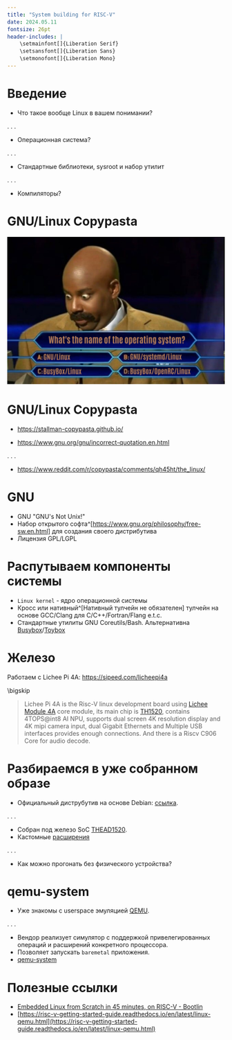 ```yaml
---
title: "System building for RISC-V"
date: 2024.05.11
fontsize: 26pt
header-includes: |
    \setmainfont[]{Liberation Serif}
    \setsansfont[]{Liberation Sans}
    \setmonofont[]{Liberation Mono}
---
```


# Введение

- Что такое вообще Linux в вашем понимании?

. . .

- Операционная система?

. . .

- Стандартные библиотеки, sysroot и набор утилит

. . .

- Компиляторы?

# GNU/Linux Copypasta

![[I'd just like to interject for a moment...](https://www.reddit.com/r/linuxmasterrace/comments/zdxkhs/id_just_like_to_interject_for_a_moment/)](images/name-of-the-os.png)

# GNU/Linux Copypasta

- https://stallman-copypasta.github.io/

- https://www.gnu.org/gnu/incorrect-quotation.en.html

. . .

- https://www.reddit.com/r/copypasta/comments/qh45ht/the_linux/

 <!-- https://www.reddit.com/r/linuxmemes/comments/18nrhgb/well_akshually/ -->

# GNU

- GNU "GNU's Not Unix!"
- Набор открытого софта^[https://www.gnu.org/philosophy/free-sw.en.html] для создания своего дистрибутива
- Лицензия GPL/LGPL

# Распутываем компоненты системы

- `Linux kernel` - ядро операционной системы
- Кросс или нативный^[Нативный тулчейн не обязателен] тулчейн на основе GCC/Clang для C/C++/Fortran/Flang e.t.c.
- Стандартные утилиты GNU Coreutils/Bash. Альтернативна [Busybox](https://busybox.net/)/[Toybox](https://github.com/landley/toybox)

# Железо

Работаем с Lichee Pi 4A: https://sipeed.com/licheepi4a

\bigskip

> Lichee Pi 4A is the Risc-V linux development board using [Lichee Module 4A](http://wiki.sipeed.com/hardware/en/lichee/th1520/lm4a.html)
> core module, its main chip is [TH1520](https://www.t-head.cn/product/yeying), contains 4TOPS@int8 AI NPU,
> supports dual screen 4K resolution display and 4K mipi camera input, dual Gigabit Ethernets and Multiple USB interfaces
> provides enough connections. And there is a Riscv C906 Core for audio decode.

# Разбираемся в уже собранном образе

- Официальный диструбутив на основе Debian: [ссылка](https://wiki.sipeed.com/hardware/en/lichee/th1520/lpi4a/3_images.html).

. . .

- Собран под железо SoC [THEAD1520](https://www.t-head.cn/).
- Кастомные [расширения](https://github.com/XUANTIE-RV/thead-extension-spec)

. . .

- Как можно прогонать без физического устройства?

# qemu-system

- Уже знакомы с userspace эмуляцией [QEMU](https://www.qemu.org/docs/master/user/main.html).

. . .

- Вендор реализует симулятор с поддержкой привелегированных операций и расширений конкретного процессора.
- Позволяет запускать `baremetal` приложения.
- [qemu-system](https://www.qemu.org/docs/master/system/index.html)

# Полезные ссылки

- [Embedded Linux from Scratch in 45 minutes, on RISC-V - Bootlin](https://www.youtube.com/watch?v=cIkTh3Xp3dA&t=1333s)
- [https://risc-v-getting-started-guide.readthedocs.io/en/latest/linux-qemu.html](https://risc-v-getting-started-guide.readthedocs.io/en/latest/linux-qemu.html)
